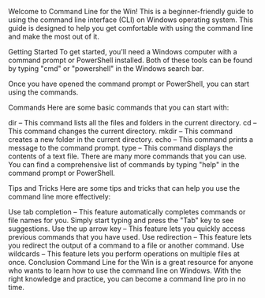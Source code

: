 Welcome to Command Line for the Win! This is a beginner-friendly guide to using the command line interface (CLI) on Windows operating system. This guide is designed to help you get comfortable with using the command line and make the most out of it.

Getting Started
To get started, you'll need a Windows computer with a command prompt or PowerShell installed. Both of these tools can be found by typing "cmd" or "powershell" in the Windows search bar.

Once you have opened the command prompt or PowerShell, you can start using the commands.

Commands
Here are some basic commands that you can start with:

dir – This command lists all the files and folders in the current directory.
cd – This command changes the current directory.
mkdir – This command creates a new folder in the current directory.
echo – This command prints a message to the command prompt.
type – This command displays the contents of a text file.
There are many more commands that you can use. You can find a comprehensive list of commands by typing "help" in the command prompt or PowerShell.

Tips and Tricks
Here are some tips and tricks that can help you use the command line more effectively:

Use tab completion – This feature automatically completes commands or file names for you. Simply start typing and press the "Tab" key to see suggestions.
Use the up arrow key – This feature lets you quickly access previous commands that you have used.
Use redirection – This feature lets you redirect the output of a command to a file or another command.
Use wildcards – This feature lets you perform operations on multiple files at once.
Conclusion
Command Line for the Win is a great resource for anyone who wants to learn how to use the command line on Windows. With the right knowledge and practice, you can become a command line pro in no time. 
